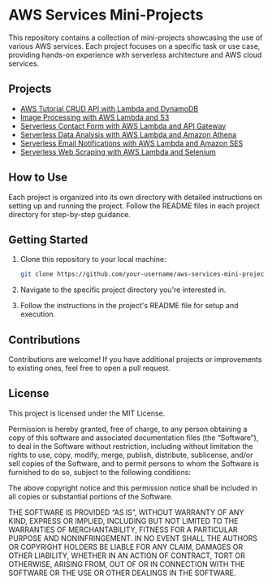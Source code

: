# AWS Services Mini-Projects

This repository contains a collection of mini-projects showcasing the use of various AWS services. Each project focuses on a specific task or use case, providing hands-on experience with serverless architecture and AWS cloud services.

## Projects
- [AWS Tutorial CRUD API with Lambda and DynamoDB](https://github.com/AdrianMarasigan/AWS-Services-Mini-Projects/tree/main/AWS%20Tutorial%20CRUD%20API%20with%20AWS%20Lambda%20and%20DynamoDB)
- [Image Processing with AWS Lambda and S3](https://github.com/AdrianMarasigan/AWS-Services-Mini-Projects/tree/main/Image%20Processing%20with%20AWS%20Lambda%20and%20S3)
- [Serverless Contact Form with AWS Lambda and API Gateway](https://github.com/AdrianMarasigan/AWS-Services-Mini-Projects/tree/main/Serverless%20Contact%20Form%20with%20AWS%20Lambda%20and%20API%20Gateway)
- [Serverless Data Analysis with AWS Lambda and Amazon Athena](https://github.com/AdrianMarasigan/AWS-Services-Mini-Projects/tree/main/Serverless%20Data%20Analysis%20with%20AWS%20Lambda%20and%20Amazon%20Athena)
- [Serverless Email Notifications with AWS Lambda and Amazon SES](https://github.com/AdrianMarasigan/AWS-Services-Mini-Projects/tree/main/Serverless%20Email%20Notifications%20with%20AWS%20Lambda%20and%20Amazon%20SES)
- [Serverless Web Scraping with AWS Lambda and Selenium](https://github.com/AdrianMarasigan/AWS-Services-Mini-Projects/tree/main/Serverless%20Web%20Scraping%20with%20AWS%20Lambda%20and%20Selenium)


## How to Use

Each project is organized into its own directory with detailed instructions on setting up and running the project. Follow the README files in each project directory for step-by-step guidance.

## Getting Started

1. Clone this repository to your local machine:

    ```bash
    git clone https://github.com/your-username/aws-services-mini-projects.git
    ```
2. Navigate to the specific project directory you're interested in.

3. Follow the instructions in the project's README file for setup and execution.
   
## Contributions
Contributions are welcome! If you have additional projects or improvements to existing ones, feel free to open a pull request.

## License
This project is licensed under the MIT License.

Permission is hereby granted, free of charge, to any person obtaining a copy of this software and associated documentation files (the “Software”), to deal in the Software without restriction, including without limitation the rights to use, copy, modify, merge, publish, distribute, sublicense, and/or sell copies of the Software, and to permit persons to whom the Software is furnished to do so, subject to the following conditions:

The above copyright notice and this permission notice shall be included in all copies or substantial portions of the Software.

THE SOFTWARE IS PROVIDED “AS IS”, WITHOUT WARRANTY OF ANY KIND, EXPRESS OR IMPLIED, INCLUDING BUT NOT LIMITED TO THE WARRANTIES OF MERCHANTABILITY, FITNESS FOR A PARTICULAR PURPOSE AND NONINFRINGEMENT. IN NO EVENT SHALL THE AUTHORS OR COPYRIGHT HOLDERS BE LIABLE FOR ANY CLAIM, DAMAGES OR OTHER LIABILITY, WHETHER IN AN ACTION OF CONTRACT, TORT OR OTHERWISE, ARISING FROM, OUT OF OR IN CONNECTION WITH THE SOFTWARE OR THE USE OR OTHER DEALINGS IN THE SOFTWARE.
